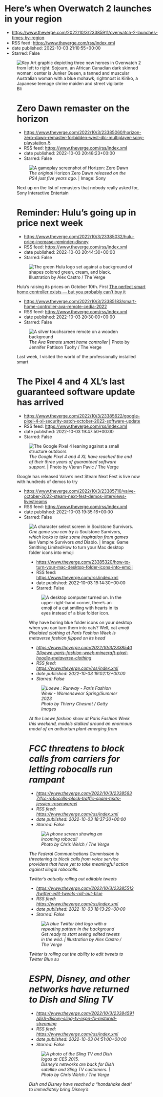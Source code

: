# Here’s when Overwatch 2 launches in your region
 - https://www.theverge.com/2022/10/3/23385911/overwatch-2-launches-times-by-region
 - RSS feed: https://www.theverge.com/rss/index.xml
 - date published: 2022-10-03 21:10:55+00:00
 - Starred: False

<figure>
      <img alt="Key Art graphic depicting three new heroes in Overwatch 2 from left to right: Sojourn, an African Canadian dark skinned woman; center is Junker Queen, a tanned and muscular Australian woman with a blue mohawk; rightmost is Kiriko, a Japanese teenage shrine maiden and street vigilante" src="https://cdn.vox-cdn.com/thumbor/NS7H7STJpfnY3gb0DcHEc5Et90s=/92x0:1087x663/1310x873/cdn.vox-cdn.com/uploads/chorus_image/image/71449434/Launch_Key_Art.0.png" />
        <figcaption>Bli

# Zero Dawn remaster on the horizon
 - https://www.theverge.com/2022/10/3/23385060/horizon-zero-dawn-remaster-forbidden-west-dlc-multiplayer-sony-playstation-5
 - RSS feed: https://www.theverge.com/rss/index.xml
 - date published: 2022-10-03 20:48:23+00:00
 - Starred: False

<figure>
      <img alt="A gameplay screenshot of Horizon: Zero Dawn" src="https://cdn.vox-cdn.com/thumbor/rOSXndFzHYIBcDRqFTXaQ3J_MSQ=/0x0:1620x1080/1310x873/cdn.vox-cdn.com/uploads/chorus_image/image/71449326/03_horizon_zero_dawn.0.jpg" />
        <figcaption><em>The original </em>Horizon Zero Dawn<em> released on the PS4 just five years ago.</em> | Image: Sony</figcaption>
    </figure>

  <p id="aOdE6J">Next up on the list of remasters that nobody really asked for, Sony Interactive Entertain

# Reminder: Hulu’s going up in price next week
 - https://www.theverge.com/2022/10/3/23385032/hulu-price-increase-reminder-disney
 - RSS feed: https://www.theverge.com/rss/index.xml
 - date published: 2022-10-03 20:44:30+00:00
 - Starred: False

<figure>
      <img alt="The green Hulu logo set against a background of shapes colored green, cream, and black." src="https://cdn.vox-cdn.com/thumbor/8jWUYmSdVV538nAtwCXdDFY2jjM=/0x0:2040x1360/1310x873/cdn.vox-cdn.com/uploads/chorus_image/image/71449306/acastro_STK061_hulu_01.0.jpg" />
        <figcaption>Illustration by Alex Castro / The Verge</figcaption>
    </figure>

  <p id="cVLXNI">Hulu’s raising its prices on October 10th. First <a href="https://www.theverge.com/2022/8/10/23300460/disne

# The perfect smart home controller exists — but you probably can’t buy it
 - https://www.theverge.com/2022/10/3/23385183/smart-home-controller-ava-remote-cedia-2022
 - RSS feed: https://www.theverge.com/rss/index.xml
 - date published: 2022-10-03 20:30:00+00:00
 - Starred: False

<figure>
      <img alt="A silver touchscreen remote on a wooden background" src="https://cdn.vox-cdn.com/thumbor/SCO7ICIWhCcG4D9GotUJ6pPCC70=/0x0:2040x1360/1310x873/cdn.vox-cdn.com/uploads/chorus_image/image/71449216/226332_Ava_smart_home_controller_JTuohy_0001.0.jpg" />
        <figcaption><em>The Ava Remote smart home controller</em> | Photo by Jennifer Pattison Tuohy / The Verge</figcaption>
    </figure>

  <p id="XbbDOs">Last week, I visited the world of the professionally installed smart 

# The Pixel 4 and 4 XL’s last guaranteed software update has arrived
 - https://www.theverge.com/2022/10/3/23385622/google-pixel-4-xl-security-patch-october-2022-software-update
 - RSS feed: https://www.theverge.com/rss/index.xml
 - date published: 2022-10-03 19:47:50+00:00
 - Starred: False

<figure>
      <img alt="The Google Pixel 4 leaning against a small structure outdoors" src="https://cdn.vox-cdn.com/thumbor/_eaQx4Ma0wDzwmSccJWeVbjdLhM=/0x0:2040x1360/1310x873/cdn.vox-cdn.com/uploads/chorus_image/image/71448996/vpavic_191018_3725_0244.0.jpg" />
        <figcaption><em>The Google Pixel 4 and 4 XL have reached the end of their three years of guaranteed software support.</em> | Photo by Vjeran Pavic / The Verge</figcaption>
    </figure>

  <p id="WsRSTk">Google has released <a hr

# Valve’s next Steam Next Fest is live now with hundreds of demos to try
 - https://www.theverge.com/2022/10/3/23385710/valve-october-2022-steam-next-fest-demos-interviews-livestreams
 - RSS feed: https://www.theverge.com/rss/index.xml
 - date published: 2022-10-03 19:35:16+00:00
 - Starred: False

<figure>
      <img alt="A character select screen in Soulstone Survivors. " src="https://cdn.vox-cdn.com/thumbor/w0UTS1-BKEqDtY3cOuP0TIK7vt0=/150x0:1770x1080/1310x873/cdn.vox-cdn.com/uploads/chorus_image/image/71448934/ss_550b1b89aac8ac9b786f77bc1fc5d8efdc0faa0a.0.jpeg" />
        <figcaption><em>One game you can try is </em>Soulstone Survivors<em>, which looks to take some inspiration from games like </em>Vampire Survivors<em> and </em>Diablo<em>.</em> | Image: Game Smithing Limited</figcaptio

# How to turn your Mac desktop folder icons into emoji
 - https://www.theverge.com/23385320/how-to-turn-your-mac-desktop-folder-icons-into-emoji
 - RSS feed: https://www.theverge.com/rss/index.xml
 - date published: 2022-10-03 19:14:30+00:00
 - Starred: False

<figure>
      <img alt="A desktop computer turned on. In the upper right-hand corner, there’s an emoji of a cat smiling with hearts in its eyes instead of a blue folder icon." src="https://cdn.vox-cdn.com/thumbor/J2ARx7OnJSIzbEsViIY2j4ae-eQ=/0x0:2040x1360/1310x873/cdn.vox-cdn.com/uploads/chorus_image/image/71448798/how_to_mac_desktop_emoji_folder.0.jpeg" />
    </figure>

  <p id="V2gKWv">Why have boring blue folder icons on your desktop when you can turn them into cats? Well, cat <em>emoji </e

# Pixelated clothing at Paris Fashion Week is metaverse fashion flipped on its head
 - https://www.theverge.com/2022/10/3/23385403/loewe-paris-fashion-week-minecraft-pixel-hoodie-metaverse-clothing
 - RSS feed: https://www.theverge.com/rss/index.xml
 - date published: 2022-10-03 19:02:12+00:00
 - Starred: False

<figure>
      <img alt="Loewe : Runway - Paris Fashion Week - Womenswear Spring/Summer 2023" src="https://cdn.vox-cdn.com/thumbor/jmf1SrbOOjGawOhoePIneWlIelg=/0x393:3456x2697/1310x873/cdn.vox-cdn.com/uploads/chorus_image/image/71448754/1429034552.0.jpg" />
        <figcaption>Photo by Thierry Chesnot / Getty Images</figcaption>
    </figure>

  <p id="NUxK5F">At the Loewe fashion show at Paris Fashion Week this weekend, models stalked around an enormous model of an anthurium plant emerging from

# FCC threatens to block calls from carriers for letting robocalls run rampant
 - https://www.theverge.com/2022/10/3/23385637/fcc-robocalls-block-traffic-spam-texts-jessica-rosenworcel
 - RSS feed: https://www.theverge.com/rss/index.xml
 - date published: 2022-10-03 18:37:30+00:00
 - Starred: False

<figure>
      <img alt="A phone screen showing an incoming robocall" src="https://cdn.vox-cdn.com/thumbor/CcBFPbBYgwQ0OlOqk-cYvUgJiEg=/0x0:2040x1360/1310x873/cdn.vox-cdn.com/uploads/chorus_image/image/71448597/DSCF2964.0.jpg" />
        <figcaption>Photo by Chris Welch / The Verge</figcaption>
    </figure>

  <p id="QBpXR6">The Federal Communications Commission is threatening to block calls from voice service providers that have yet to take meaningful action against illegal robocalls.</p>
<p i

# Twitter’s actually rolling out editable tweets
 - https://www.theverge.com/2022/10/3/23385513/twitter-edit-tweets-roll-out-blue
 - RSS feed: https://www.theverge.com/rss/index.xml
 - date published: 2022-10-03 18:13:29+00:00
 - Starred: False

<figure>
      <img alt="A blue Twitter bird logo with a repeating pattern in the background" src="https://cdn.vox-cdn.com/thumbor/7ZC5vHMophD48migQ6BoTBqy9s8=/0x0:3000x2000/1310x873/cdn.vox-cdn.com/uploads/chorus_image/image/71448448/acastro_STK050_01.0.jpg" />
        <figcaption><em>Get ready to start seeing edited tweets in the wild.</em> | Illustration by Alex Castro / The Verge</figcaption>
    </figure>

  <p id="2ZR1EO">Twitter is rolling out the ability to edit tweets to Twitter Blue su

# ESPN, Disney, and other networks have returned to Dish and Sling TV
 - https://www.theverge.com/2022/10/3/23384591/dish-disney-sling-tv-espn-fx-restored-streaming
 - RSS feed: https://www.theverge.com/rss/index.xml
 - date published: 2022-10-03 04:51:00+00:00
 - Starred: False

<figure>
      <img alt="A photo of the Sling TV and Dish logos at CES 2015." src="https://cdn.vox-cdn.com/thumbor/4vDpNHyRh7vFAlqcMualo7h1SKQ=/0x0:2040x1360/1310x873/cdn.vox-cdn.com/uploads/chorus_image/image/71445966/sling10_2040.0.0.jpg" />
        <figcaption><em>Disney’s networks are back for Dish satellite and Sling TV customers.</em> | Photo by Chris Welch / The Verge</figcaption>
    </figure>

  <p id="1JeJpm">Dish and Disney have reached a “handshake deal” to immediately bring Disney’s
